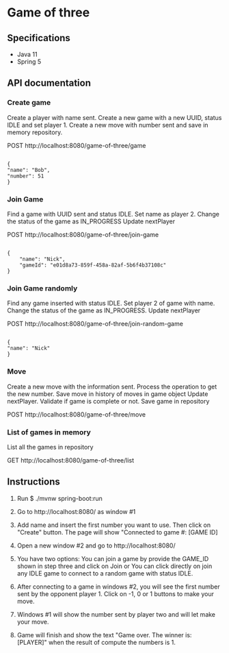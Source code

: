 # Game of three
## Specifications
* Java 11
* Spring 5

## API documentation

### Create game
Create a player with name sent. 
Create a new game with a new UUID, status IDLE and set player 1. 
Create a new move with number sent and save in memory repository.

POST http://localhost:8080/game-of-three/game

<code>
{
"name": "Bob",
"number": 51
}
</code>

### Join Game
Find a game with UUID sent and status IDLE. 
Set name as player 2.
Change the status of the game as IN_PROGRESS
Update nextPlayer

POST http://localhost:8080/game-of-three/join-game

<code>
{
    "name": "Nick",
    "gameId": "e01d8a73-859f-458a-82af-5b6f4b37108c"
}
</code>

### Join Game randomly
Find any game inserted with status IDLE.
Set player 2 of game with name.
Change the status of the game as IN_PROGRESS.
Update nextPlayer

POST http://localhost:8080/game-of-three/join-random-game

<code>
{
"name": "Nick"
}
</code>

### Move
Create a new move with the information sent.
Process the operation to get the new number.
Save move in history of moves in game object
Update nextPlayer.
Validate if game is complete or not.
Save game in repository

POST http://localhost:8080/game-of-three/move

### List of games in memory
List all the games in repository

GET http://localhost:8080/game-of-three/list

## Instructions

1. Run $ ./mvnw spring-boot:run
2. Go to http://localhost:8080/ as window #1
3. Add name and insert the first number you want to use. Then click on "Create" button. The page will show "Connected to game #: [GAME ID]

4. Open a new window #2 and go to http://localhost:8080/
5. You have two options: You can join a game by provide the GAME_ID shown in step three and click on Join or You can click directly on join any IDLE game to connect to a random game with status IDLE.
6. After connecting to a game in windows #2, you will see the first number sent by the opponent player 1. Click on -1, 0 or 1 buttons to make your move.

7. Windows #1 will show the number sent by player two and will let make your move.
8. Game will finish and show the text "Game over. The winner is: [PLAYER]" when the result of compute the numbers is 1.

